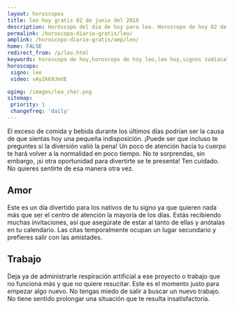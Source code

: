 ```yaml
---
layout: horoscopos
title: leo hoy gratis 02 de junio del 2018 
description: Horóscopo del dia de hoy para leo. Horoscopo de hoy 02 de junio del 2018. Las predicciones de amor, trabajo, vida personal gratis.
permalink: /horoscopo-diario-gratis/leo/
amplink: /horoscopo-diario-gratis/amp/leo/
home: FALSE
redirect_from: /p/leo.html
keywords: horoscopo de hoy,horoscopo de hoy leo,leo hoy,signos zodiacales,horóscopo de hoy,horoscopos de hoy,horoscopo leo hoy,horoscopo de leo de hoy,horóscopo de hoy leo,horoscopos,horoscopo del dia de hoy,leo de hoy,los horoscopos de hoy,leo de hoy,leo Diciembre 2018,el horóscopo de hoy leo,horóscopo del día,horoscopo y tarot leo,predicciones zodiacales 2018,leo hoy amor,signos zodiacales 2018el horoscopo de hoy
horoscopo:
 signo: leo
 video: vAy2k69JmVE

ogimg: /images/leo_char.png
sitemap:
 priority: 1
 changefreq: 'daily'
---
```



El exceso de comida y bebida durante los últimos días podrían ser la causa de que sientas hoy una pequeña indisposición. ¡Puede ser que incluso te preguntes si la diversión valió la pena! Un poco de atención hacia tu cuerpo te hará volver a la normalidad en poco tiempo. No te sorprendas, sin embargo, ¡si otra oportunidad para divertirte se te presenta! Ten cuidado. No quieres sentirte de esa manera otra vez.

## Amor

Este es un día divertido para los nativos de tu signo ya que quieren nada más que ser el centro de atención la mayoría de los días. Estás recibiendo muchas invitaciones, así que asegúrate de estar al tanto de ellas y anótalas en tu calendario. Las citas temporalmente ocupan un lugar secundario y prefieres salir con las amistades.

## Trabajo

Deja ya de administrarle respiración artificial a ese proyecto o trabajo que no funciona más y que no quiere resucitar. Este es el momento justo para empezar algo nuevo. No tengas miedo de salir a buscar un nuevo trabajo. No tiene sentido prolongar una situación que te resulta insatisfactoria.